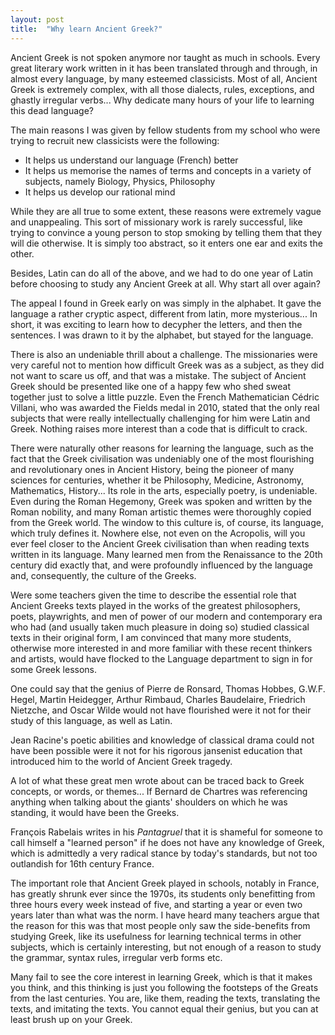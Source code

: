 ```yaml
---
layout: post
title:  "Why learn Ancient Greek?"
---
```


Ancient Greek is not spoken anymore nor taught as much in schools. Every great literary work written in it has been translated through and through, in almost every language, by many esteemed classicists. Most of all, Ancient Greek is extremely complex, with all those dialects, rules, exceptions, and ghastly irregular verbs... Why dedicate many hours of your life to learning this dead language?

The main reasons I was given by fellow students from my school who were trying to recruit new classicists were the following:

- It helps us understand our language (French) better
- It helps us memorise the names of terms and concepts in a variety of subjects, namely Biology, Physics, Philosophy
- It helps us develop our rational mind

While they are all true to some extent, these reasons were extremely vague and unappealing. This sort of missionary work is rarely successful, like trying to convince a young person to stop smoking by telling them that they will die otherwise. It is simply too abstract, so it enters one ear and exits the other.

Besides, Latin can do all of the above, and we had to do one year of Latin before choosing to study any Ancient Greek at all. Why start all over again?

The appeal I found in Greek early on was simply in the alphabet. It gave the language a rather cryptic aspect, different from latin, more mysterious... In short, it was exciting to learn how to decypher the letters, and then the sentences. I was drawn to it by the alphabet, but stayed for the language.

There is also an undeniable thrill about a challenge. The missionaries were very careful not to mention how difficult Greek was as a subject, as they did not want to scare us off, and that was a mistake. The subject of Ancient Greek should be presented like one of a happy few who shed sweat together just to solve a little puzzle. Even the French Mathematician Cédric Villani, who was awarded the Fields medal in 2010, stated that the only real subjects that were really intellectually challenging for him were Latin and Greek. Nothing raises more interest than a code that is difficult to crack.

There were naturally other reasons for learning the language, such as the fact that the Greek civilisation was undeniably one of the most flourishing and revolutionary ones in Ancient History, being the pioneer of many sciences for centuries, whether it be Philosophy, Medicine, Astronomy, Mathematics, History... Its role in the arts, especially poetry, is undeniable. Even during the Roman Hegemony, Greek was spoken and written by the Roman nobility, and many Roman artistic themes were thoroughly copied from the Greek world. The window to this culture is, of course, its language, which truly defines it. Nowhere else, not even on the Acropolis, will you ever feel closer to the Ancient Greek civilisation than when reading texts written in its language. Many learned men from the Renaissance to the 20th century did exactly that, and were profoundly influenced by the language and, consequently, the culture of the Greeks.

Were some teachers given the time to describe the essential role that Ancient Greeks texts played in the works of the greatest philosophers, poets, playwrights, and men of power of our modern and contemporary era who had (and usually taken much pleasure in doing so) studied classical texts in their original form, I am convinced that many more students, otherwise more interested in and more familiar with these recent thinkers and artists, would have flocked to the Language department to sign in for some Greek lessons.

One could say that the genius of Pierre de Ronsard, Thomas Hobbes, G.W.F. Hegel,  Martin Heidegger, Arthur Rimbaud, Charles Baudelaire, Friedrich Nietzche, and Oscar Wilde would not have flourished were it not for their study of this language, as well as Latin.

Jean Racine's poetic abilities and knowledge of classical drama could not have been possible were it not for his rigorous jansenist education that introduced him to the world of Ancient Greek tragedy.

A lot of what these great men wrote about can be traced back to Greek concepts, or words, or themes... If Bernard de Chartres was referencing anything when talking about the giants' shoulders on which he was standing, it would have been the Greeks. 

François Rabelais writes in his _Pantagruel_ that it is shameful for someone to call himself a "learned person" if he does not have any knowledge of Greek, which is admittedly a very radical stance by today's standards, but not too outlandish for 16th century France. 

The important role that Ancient Greek played in schools, notably in France, has greatly shrunk ever since the 1970s, its students only benefitting from three hours every week instead of five, and starting a year or even two years later than what was the norm. I have heard many teachers argue that the reason for this was that most people only saw the side-benefits from studying Greek, like its usefulness for learning technical terms in other subjects, which is certainly interesting, but not enough of a reason to study the grammar, syntax rules, irregular verb forms etc.

Many fail to see the core interest in learning Greek, which is that it makes you think, and this thinking is just you following the footsteps of the Greats from the last centuries. You are, like them, reading the texts, translating the texts, and imitating the texts. You cannot equal their genius, but you can at least brush up on your Greek.